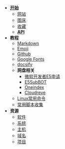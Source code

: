 * [**开始**](README.md)
  * [网站](nav/site.md)
  * [图床](nav/imgbed.md)
  * [收藏](nav/fav.md)
  * [**API**](api/api.md)
* **教程**
  * [Markdown](tech/markdown.md)
  * [Emoji](tech/emoji.md)
  * [Github](tech/github.md)
  * [Google Fonts](tech/googlefont.md)
  * [docsify](tech/docsify.md)
  * **网盘相关**
    - [微软开发者E5申请](/tech/e5.md)
    - [E5SubBOT](/tech/e5bot.md)
    - [Oneindex](/tech/oneindex.md)
    - [Cloudreve](/tech/oneindex.md)
  * [Linux常用命令](tech/linux.md)
  * [常用脚本收集](tech/shell.md)
* **资源**
  * [软件](ziyuan/soft.md)
  * [系统](ziyuan/system.md)
  * [主机](ziyuan/host.md)
  * [域名](ziyuan/domin.md)
  * [项目](ziyuan/githubPJ.md)


